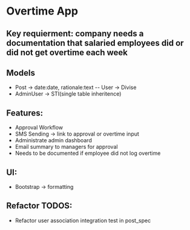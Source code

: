 # Overtime App

## Key requierment: company needs a documentation that salaried employees did or did not get overtime each week

## Models
- Post -> date:date, rationale:text
-- User -> Divise
- AdminUser -> STI(single table inheritence)

## Features:
- Approval Workflow
- SMS Sending -> link to approval or overtime input
- Administrate admin dashboard
- Email summary to managers for approval
- Needs to be documented if employee did not log overtime

## UI:
- Bootstrap -> formatting

## Refactor TODOS:
- Refactor user association integration test in post_spec
